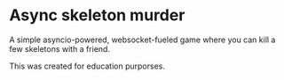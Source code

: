 # Async skeleton murder

A simple asyncio-powered, websocket-fueled game where you can kill a few skeletons with a friend.

This was created for education purporses.
